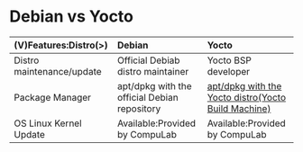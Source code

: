 # Debian vs Yocto

|(V)Features:Distro(>)|Debian|Yocto|
|:---|:---|:---|
|Distro maintenance/update|Official Debiab distro maintainer|Yocto BSP developer|
|Package Manager|apt/dpkg with the official Debian repository|[apt/dpkg with the Yocto distro(Yocto Build Machine)](https://github.com/compulab-yokneam/Documentation/wiki/Yocto-deb-repository)|
|OS Linux Kernel Update|Available:Provided by CompuLab|Available:Provided by CompuLab|
